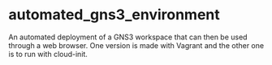 # automated_gns3_environment
An automated deployment of a GNS3 workspace that can then be used through a web browser. One version is made with Vagrant and the other one is to run with cloud-init.
